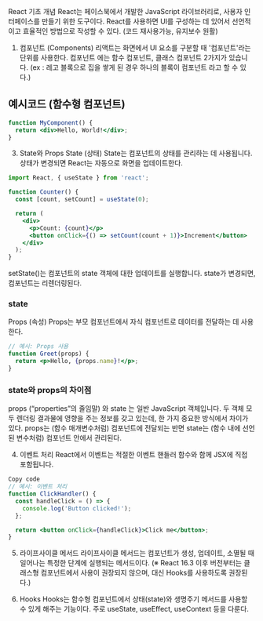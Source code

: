 React 기초 개념
React는 페이스북에서 개발한 JavaScript 라이브러리로, 사용자 인터페이스를 만들기 위한 도구이다. React를 사용하면 UI를 구성하는 데 있어서 선언적이고 효율적인 방법으로 작성할 수 있다.
(코드 재사용가능, 유지보수 원활)

1. 컴포넌트 (Components)
리액트는 화면에서 UI 요소를 구분할 때 '컴포넌트'라는 단위를 사용한다.
컴포넌트 에는 함수 컴포넌트, 클래스 컴포넌트 2가지가 있습니다.
(ex : 레고 블록으로 집을 쌓게 된 경우 하나의 블록이 컴포넌트 라고 할 수 있다.)


## 예시코드 (함수형 컴포넌트)
```jsx
function MyComponent() {
  return <div>Hello, World!</div>;
}
```


3. State와 Props
State (상태)
State는 컴포넌트의 상태를 관리하는 데 사용됩니다. 상태가 변경되면 React는 자동으로 화면을 업데이트한다.

```jsx
import React, { useState } from 'react';

function Counter() {
  const [count, setCount] = useState(0);

  return (
    <div>
      <p>Count: {count}</p>
      <button onClick={() => setCount(count + 1)}>Increment</button>
    </div>
  );
}
```

setState()는 컴포넌트의 state 객체에 대한 업데이트를 실행합니다. state가 변경되면, 컴포넌트는 리렌더링된다.



### state
Props (속성)
Props는 부모 컴포넌트에서 자식 컴포넌트로 데이터를 전달하는 데 사용한다.

~~~jsx
// 예시: Props 사용
function Greet(props) {
  return <p>Hello, {props.name}!</p>;
}
~~~

### state와 props의 차이점

props (“properties”의 줄임말) 와 state 는 일반 JavaScript 객체입니다. 두 객체 모두 렌더링 결과물에 영향을 주는 정보를 갖고 있는데, 한 가지 중요한 방식에서 차이가 있다. props는 (함수 매개변수처럼) 컴포넌트에 전달되는 반면 state는 (함수 내에 선언된 변수처럼) 컴포넌트 안에서 관리된다.



4. 이벤트 처리
React에서 이벤트는 적절한 이벤트 핸들러 함수와 함께 JSX에 직접 포함됩니다.

~~~jsx
Copy code
// 예시: 이벤트 처리
function ClickHandler() {
  const handleClick = () => {
    console.log('Button clicked!');
  };

  return <button onClick={handleClick}>Click me</button>;
}
~~~
5. 라이프사이클 메서드
라이프사이클 메서드는 컴포넌트가 생성, 업데이트, 소멸될 때 일어나는 특정한 단계에 실행되는 메서드이다. (※ React 16.3 이후 버전부터는 클래스형 컴포넌트에서 사용이 권장되지 않으며, 대신 Hooks를 사용하도록 권장된다.)

6. Hooks
Hooks는 함수형 컴포넌트에서 상태(state)와 생명주기 메서드를 사용할 수 있게 해주는 기능이다. 주로 useState, useEffect, useContext 등을 다룬다.

